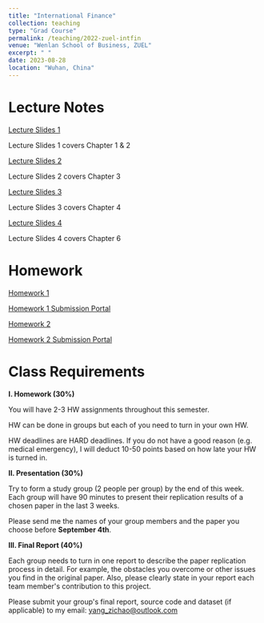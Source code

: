 ```yaml
---
title: "International Finance"
collection: teaching
type: "Grad Course"
permalink: /teaching/2022-zuel-intfin
venue: "Wenlan School of Business, ZUEL"
excerpt: " "
date: 2023-08-28
location: "Wuhan, China"
---
```


# Lecture Notes

[Lecture Slides 1](https://github.com/Anonymous-Y/my_website/blob/4fe236cb2335635c246722d7e59eab61eee9eefb/files/ZUEL/international_finance/slide1.pdf)

Lecture Slides 1 covers Chapter 1 & 2

[Lecture Slides 2](https://github.com/Anonymous-Y/my_website/blob/6f2451eeefeb5e1948e43435305c63e924769507/files/ZUEL/international_finance/slide2.pdf)

Lecture Slides 2 covers Chapter 3

[Lecture Slides 3](https://github.com/Anonymous-Y/my_website/blob/3b76f79aa8a2d055ca5959567e51a2b2e77adc26/files/ZUEL/international_finance/slide3.pdf)

Lecture Slides 3 covers Chapter 4

[Lecture Slides 4](https://github.com/Anonymous-Y/my_website/blob/3b76f79aa8a2d055ca5959567e51a2b2e77adc26/files/ZUEL/international_finance/slide4.pdf)

Lecture Slides 4 covers Chapter 6

# Homework

[Homework 1](https://github.com/Anonymous-Y/my_website/blob/f18b3cb421df59bc2ef8ab842fdf11d5cd73e355/files/ZUEL/international_finance/International%20Finance%20Homework%201.pdf)

[Homework 1 Submission Portal](https://docs.qq.com/form/page/DU0xQR2trcFphVm5q)

[Homework 2](https://github.com/Anonymous-Y/my_website/blob/3b6326b8455e5c7b0f7c36fbd6b9764a03a272fe/files/ZUEL/international_finance/International%20Finance%20Homework%202.pdf)

[Homework 2 Submission Portal](https://docs.qq.com/form/page/DU2xhT0RhYmdCQVJO)

# Class Requirements

**I. Homework (30%)**

You will have 2-3 HW assignments throughout this semester.

HW can be done in groups but each of you need to turn in your own HW.

HW deadlines are HARD deadlines. If you do not have a good reason (e.g. medical emergency), I will deduct 10-50 points based on how late your HW is turned in.

**II. Presentation (30%)**

Try to form a study group (2 people per group) by the end of this week. Each group will have 90 minutes to present their replication results of a chosen paper in the last 3 weeks. 

Please send me the names of your group members and the paper you choose before **September 4th**. 

**III. Final Report (40%)**

Each group needs to turn in one report to describe the paper replication process in detail. For example, the obstacles you overcome or other issues you find in the original paper. Also, please clearly state in your report each team member's contribution to this project.

<!--**Final Report DUE DATE:** 2022.11.30 11:59PM-->

Please submit your group's final report, source code and dataset (if applicable) to my email: yang_zichao@outlook.com

